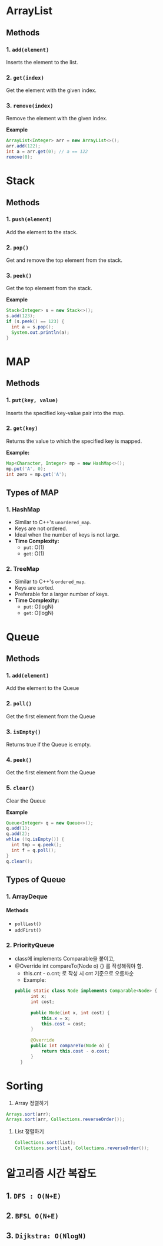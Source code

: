 # ArrayList

## Methods

### 1. `add(element)`
Inserts the element to the list.

### 2. `get(index)`
Get the element with the given index.

### 3. `remove(index)`
Remove the element with the given index.

**Example**

```java
ArrayList<Integer> arr = new ArrayList<>();
arr.add(122);
int a = arr.get(0); // a == 122
remove(0);
```

# Stack

## Methods

### 1. `push(element)`
Add the element to the stack.

### 2. `pop()`
Get and remove the top element from the stack.

### 3. `peek()`
Get the top element from the stack.

**Example**
```java
Stack<Integer> s = new Stack<>();
s.add(123);
if (s.peek() == 123) {
  int a = s.pop();
  System.out.println(a);
}
```

# MAP

## Methods

### 1. `put(key, value)`
Inserts the specified key-value pair into the map.

### 2. `get(key)`
Returns the value to which the specified key is mapped.

**Example:**

```java
Map<Character, Integer> mp = new HashMap<>();
mp.put('A', 0);
int zero = mp.get('A');
```

## Types of MAP

### 1. HashMap
- Similar to C++'s `unordered_map`.
- Keys are not ordered.
- Ideal when the number of keys is not large.
- **Time Complexity:**
  - `put`: O(1)
  - `get`: O(1)

### 2. TreeMap
- Similar to C++'s `ordered_map`.
- Keys are sorted.
- Preferable for a larger number of keys.
- **Time Complexity:**
  - `put`: O(logN)
  - `get`: O(logN)


# Queue

## Methods

### 1. `add(element)`
Add the element to the Queue

### 2. `poll()`
Get the first element from the Queue

### 3. `isEmpty()`
Returns true if the Queue is empty.

### 4. `peek()`
Get the first element from the Queue

### 5. `clear()`
Clear the Queue

**Example**
```java
Queue<Integer> q = new Queue<>();
q.add(1);
q.add(2);
whlie (!q.isEmpty()) {
  int tmp = q.peek();
  int f = q.poll();
}
q.clear();
```

## Types of Queue

### 1. ArrayDeque

#### Methods
- `pollLast()`
- `addFirst()`

### 2. PriorityQueue
- class에 implements Comparable<Npde>을 붙이고,
- @Override int compareTo(Node o) {} 를 작성해줘야 함.
  - this.cnt - o.cnt; 로 작성 시 cnt 기준으로 오름차순 
  - Example: 
  ```java
  public static class Node implements Comparable<Node> {
        int x;
        int cost;
        
        public Node(int x, int cost) {
            this.x = x;
            this.cost = cost;
        }
        
        @Override
        public int compareTo(Node o) {
            return this.cost - o.cost;
        }
    }
  ```


# Sorting

1. Array 정렬하기
  ```java
  Arrays.sort(arr);
  Arrays.sort(arr, Collections.reverseOrder());
  ```

1. List 정렬하기
   ```java
   Collections.sort(list);
   Collections.sort(list, Collections.reverseOrder());
   ```



# 알고리즘 시간 복잡도
## 1. `DFS : O(N+E)`
## 2. `BFSL O(N+E)`
## 3. `Dijkstra: O(NlogN)`
